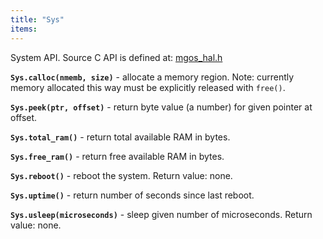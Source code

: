```yaml
---
title: "Sys"
items:
---
```


System API. Source C API is defined at:
[mgos_hal.h](https://github.com/cesanta/mongoose-os/blob/master/fw/src/mgos_hal.h)



**`Sys.calloc(nmemb, size)`** - allocate a memory region.
Note: currently memory allocated this way must be explicitly released with `free()`.



**`Sys.peek(ptr, offset)`** - return byte value (a number) for given
pointer at offset.



**`Sys.total_ram()`** - return total available RAM in bytes.



**`Sys.free_ram()`** - return free available RAM in bytes.



**`Sys.reboot()`** - reboot the system.
Return value: none.



**`Sys.uptime()`** - return number of seconds since last reboot.



**`Sys.usleep(microseconds)`** - sleep given number of microseconds.
Return value: none.


